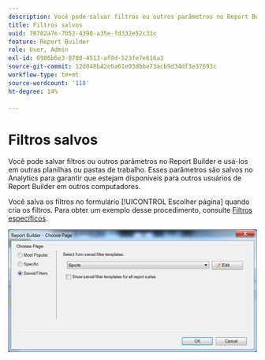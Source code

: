 ```yaml
---
description: Você pode salvar filtros ou outros parâmetros no Report Builder e usá-los em outras planilhas ou pastas de trabalho. Esses parâmetros são salvos no Analytics para garantir que estejam disponíveis para outros usuários de Report Builder em outros computadores.
title: Filtros salvos
uuid: 78702a7e-7b52-4390-a35e-fd332e52c31c
feature: Report Builder
role: User, Admin
exl-id: 0986b6e3-8708-4513-af8d-523fe7e616a3
source-git-commit: 12d048b42c6a61e03dbbe73acb9d34df3e37693c
workflow-type: tm+mt
source-wordcount: '118'
ht-degree: 14%

---
```


# Filtros salvos

Você pode salvar filtros ou outros parâmetros no Report Builder e usá-los em outras planilhas ou pastas de trabalho. Esses parâmetros são salvos no Analytics para garantir que estejam disponíveis para outros usuários de Report Builder em outros computadores.

Você salva os filtros no formulário [!UICONTROL Escolher página] quando cria os filtros. Para obter um exemplo desse procedimento, consulte [Filtros específicos](/help/analyze/legacy-report-builder/layout/c-filter-dimensions/t-specific-filters.md).

![Captura de tela do formulário Escolher Página e opções das páginas Filtros Mais Populares, Específicos e Salvos.](assets/choose_page_saved.png)
